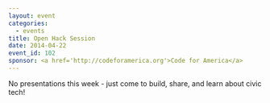 ```yaml
---
layout: event
categories: 
  - events
title: Open Hack Session
date: 2014-04-22
event_id: 102
sponsor: <a href='http://codeforamerica.org'>Code for America</a>
---
```


<p>No presentations this week - just come to build, share, and learn about civic tech!</p>

